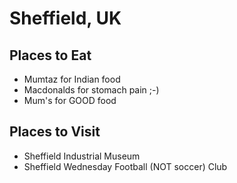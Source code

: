 # Sheffield, UK

## Places to Eat
- Mumtaz for Indian food
- Macdonalds for stomach pain ;-)
- Mum's for GOOD food

## Places to Visit
- Sheffield Industrial Museum
- Sheffield Wednesday Football (NOT soccer) Club
